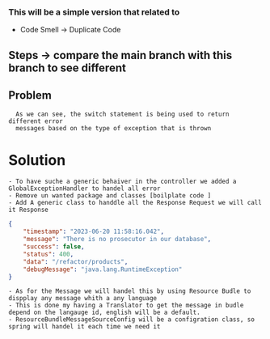 ### This will be a simple version that related to 

- Code Smell -> Duplicate Code

## Steps -> compare the main branch with this branch to see different
 
## Problem 
	
	  As we can see, the switch statement is being used to return different error
	  messages based on the type of exception that is thrown
	 

# Solution 
    - To have suche a generic behaiver in the controller we added a GlobalExceptionHandler to handel all error 
    - Remove un wanted package and classes [boilplate code ]
    - Add A generic class to handdle all the Response Request we will call it Response



```json
{
    "timestamp": "2023-06-20 11:58:16.042",
    "message": "There is no prosecutor in our database",
    "success": false,
    "status": 400,
    "data": "/refactor/products",
    "debugMessage": "java.lang.RuntimeException"
}
```


    - As for the Message we will handel this by using Resource Budle to dispplay any message whith a any language
    - This is done my having a Translator to get the message in budle depend on the langauge id, english will be a default.
    - ResourceBundleMessageSourceConfig will be a configration class, so spring will handel it each time we need it
    
